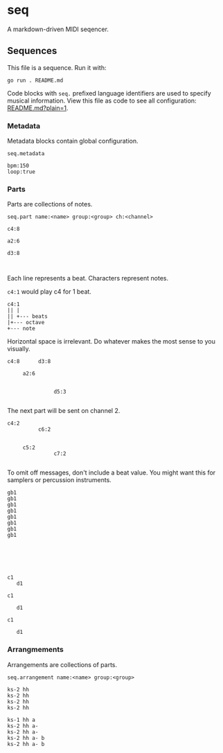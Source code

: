 # seq

A markdown-driven MIDI seqencer.

## Sequences

This file is a sequence. Run it with:

```
go run . README.md
```

Code blocks with `seq.` prefixed language identifiers are used to specify
musical information. View this file as code to see all configuration:
[README.md?plain=1](README.md?plain=1).

### Metadata

Metadata blocks contain global configuration.

`seq.metadata`

```seq.metadata
bpm:150
loop:true
```

### Parts

Parts are collections of notes.

`seq.part name:<name> group:<group> ch:<channel>`

```seq.part name:a ch:1
c4:8

a2:6

d3:8



```

Each line represents a beat. Characters represent notes.

`c4:1` would play c4 for 1 beat.

```
c4:1
|| |
|| +--- beats
|+--- octave
+--- note
```

Horizontal space is irrelevant. Do whatever makes the most sense to you
visually.

```seq.part name:a- ch:1
c4:8      d3:8

     a2:6


               d5:3


```

The next part will be sent on channel 2.

```seq.part name:b ch:2
c4:2
          c6:2


     c5:2
               c7:2


```

To omit off messages, don't include a beat value. You might want this for
samplers or percussion instruments.

```seq.part name:hh group:drums ch:16
gb1
gb1
gb1
gb1
gb1
gb1
gb1
gb1
```

```seq.part name:ks-1 group:drums ch:16





c1
   d1

```

```seq.part name:ks-2 group:drums ch:16
c1

   d1

c1

   d1

```

### Arrangmements

Arrangements are collections of parts.

`seq.arrangement name:<name> group:<group>`

```seq.arrangement name:kshh group:drums
ks-2 hh
ks-2 hh
ks-2 hh
ks-2 hh
```

```seq.arrangement name:all group:last
ks-1 hh a
ks-2 hh a-
ks-2 hh a-
ks-2 hh a- b
ks-2 hh a- b
```
